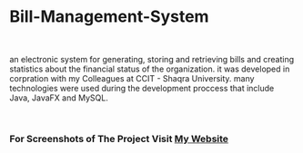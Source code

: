 # Bill-Management-System
<br/>
 <p>an electronic system for generating, storing and retrieving bills and creating statistics about the financial status of the organization. it was developed in corpration with my Colleagues at CCIT - Shaqra University. many technologies were used during the development proccess that include Java, JavaFX and MySQL.</p>
<br/>

<h3>For Screenshots of The Project Visit <a href="http://albusaymi.com">My Website</a></h3>
